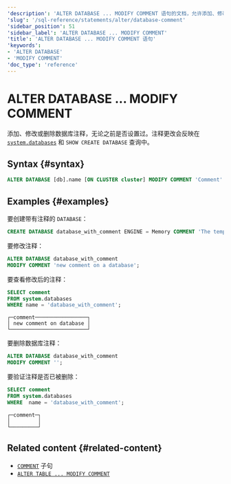 ```yaml
---
'description': 'ALTER DATABASE ... MODIFY COMMENT 语句的文档，允许添加、修改或删除数据库注释。'
'slug': '/sql-reference/statements/alter/database-comment'
'sidebar_position': 51
'sidebar_label': 'ALTER DATABASE ... MODIFY COMMENT'
'title': 'ALTER DATABASE ... MODIFY COMMENT 语句'
'keywords':
- 'ALTER DATABASE'
- 'MODIFY COMMENT'
'doc_type': 'reference'
---
```



# ALTER DATABASE ... MODIFY COMMENT

添加、修改或删除数据库注释，无论之前是否设置过。注释更改会反映在 [`system.databases`](/operations/system-tables/databases.md) 和 `SHOW CREATE DATABASE` 查询中。

## Syntax {#syntax}

```sql
ALTER DATABASE [db].name [ON CLUSTER cluster] MODIFY COMMENT 'Comment'
```

## Examples {#examples}

要创建带有注释的 `DATABASE`：

```sql
CREATE DATABASE database_with_comment ENGINE = Memory COMMENT 'The temporary database';
```

要修改注释：

```sql
ALTER DATABASE database_with_comment 
MODIFY COMMENT 'new comment on a database';
```

要查看修改后的注释：

```sql
SELECT comment 
FROM system.databases 
WHERE name = 'database_with_comment';
```

```text
┌─comment─────────────────┐
│ new comment on database │
└─────────────────────────┘
```

要删除数据库注释：

```sql
ALTER DATABASE database_with_comment 
MODIFY COMMENT '';
```

要验证注释是否已被删除：

```sql title="Query"
SELECT comment 
FROM system.databases 
WHERE  name = 'database_with_comment';
```

```text title="Response"
┌─comment─┐
│         │
└─────────┘
```

## Related content {#related-content}

- [`COMMENT`](/sql-reference/statements/create/table#comment-clause) 子句
- [`ALTER TABLE ... MODIFY COMMENT`](./comment.md)
